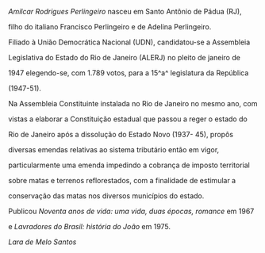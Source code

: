 

*Amilcar Rodrigues Perlingeiro* nasceu em Santo Antônio de Pádua (RJ),

filho do italiano Francisco Perlingeiro e de Adelina Perlingeiro.



Filiado à União Democrática Nacional (UDN), candidatou-se a Assembleia

Legislativa do Estado do Rio de Janeiro (ALERJ) no pleito de janeiro de

1947 elegendo-se, com 1.789 votos, para a 15^a^ legislatura da República

(1947-51).



Na Assembleia Constituinte instalada no Rio de Janeiro no mesmo ano, com

vistas a elaborar a Constituição estadual que passou a reger o estado do

Rio de Janeiro após a dissolução do Estado Novo (1937- 45), propôs

diversas emendas relativas ao sistema tributário então em vigor,

particularmente uma emenda impedindo a cobrança de imposto territorial

sobre matas e terrenos reflorestados, com a finalidade de estimular a

conservação das matas nos diversos municípios do estado.



Publicou *Noventa anos de vida: uma vida, duas épocas, romance* em 1967

e *Lavradores do Brasil: história do João* em 1975.



*Lara de Melo Santos*



